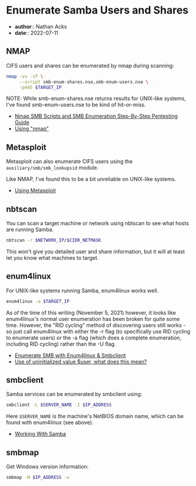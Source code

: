 # Enumerate Samba Users and Shares

* **author**:: Nathan Acks  
* **date**:: 2022-07-11

## NMAP

CIFS users and shares can be enumerated by nmap during scanning:

```bash
nmap -vv -sT \
     --script smb-enum-shares.nse,smb-enum-users.nse \
     -p445 $TARGET_IP
```

NOTE: While smb-enum-shares.nse returns results for UNIX-like systems, I've found smb-enum-users.nse to be kind of hit-or-miss.

* [Nmap SMB Scripts and SMB Enumeration Step-By-Step Pentesting Guide](https://www.infosecademy.com/nmap-smb-scripts-enumeration/)
* [Using "nmap"](nmap.md)

## Metasploit

Metasploit can also enumerate CIFS users using the `auxiliary/smb/smb_lookupsid` module.

Like NMAP, I've found this to be a bit unreliable on UNIX-like systems.

* [Using Metasploit](metasploit.md)

## nbtscan

You can scan a target machine or network using nbtscan to see what hosts are running Samba.

```bash
nbtscan -r $NETWORK_IP/$CIDR_NETMASK
```

This won't give you detailed user and share information, but it will at least let you know what machines to target.

## enum4linux

For UNIX-like systems running Samba, enum4linux works well.

```bash
enum4linux -a $TARGET_IP
```

As of the time of this writing (November 5, 2021) however, it looks like enum4linux's normal user enumeration has been broken for quite some time. However, the "RID cycling" method of discovering users still works - so just call enum4linux with either the -r flag (to specifically use RID cycling to enumerate users) or the -a flag (which does a complete enumeration, including RID cycling) rather than the -U flag.

* [Enumerate SMB with Enum4linux & Smbclient](https://null-byte.wonderhowto.com/how-to/enumerate-smb-with-enum4linux-smbclient-0198049/)
* [Use of uninitialized value $user, what does this mean?](https://github.com/CiscoCXSecurity/enum4linux/issues/4)

## smbclient

Samba services can be enumerated by smbclient using:

```bash
smbclient -L $SERVER_NAME -I $IP_ADDRESS
```

Here `$SERVER_NAME` is the machine's NetBIOS domain name, which can be found with enum4linux (see above).

* [Working With Samba](working-with-samba.md)

## smbmap

Get Windows version information:

```bash
smbmap -H $IP_ADDRESS -v
```
